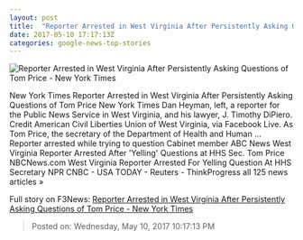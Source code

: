 ```yaml
---
layout: post
title:  "Reporter Arrested in West Virginia After Persistently Asking Questions of Tom Price - New York Times"
date: 2017-05-10 17:17:13Z
categories: google-news-top-stories
---
```


![Reporter Arrested in West Virginia After Persistently Asking Questions of Tom Price - New York Times](https://static01.nyt.com/images/2017/05/10/us/11xp-arrest2/11xp-arrest2-facebookJumbo.png)

New York Times Reporter Arrested in West Virginia After Persistently Asking Questions of Tom Price New York Times Dan Heyman, left, a reporter for the Public News Service in West Virginia, and his lawyer, J. Timothy DiPiero. Credit American Civil Liberties Union of West Virginia, via Facebook Live. As Tom Price, the secretary of the Department of Health and Human ... Reporter arrested while trying to question Cabinet member ABC News West Virginia Reporter Arrested After 'Yelling' Questions at HHS Sec. Tom Price NBCNews.com West Virginia Reporter Arrested For Yelling Question At HHS Secretary NPR CNBC - USA TODAY - Reuters - ThinkProgress all 125 news articles »


Full story on F3News: [Reporter Arrested in West Virginia After Persistently Asking Questions of Tom Price - New York Times](http://www.f3nws.com/n/JdtQE)

> Posted on: Wednesday, May 10, 2017 10:17:13 PM

